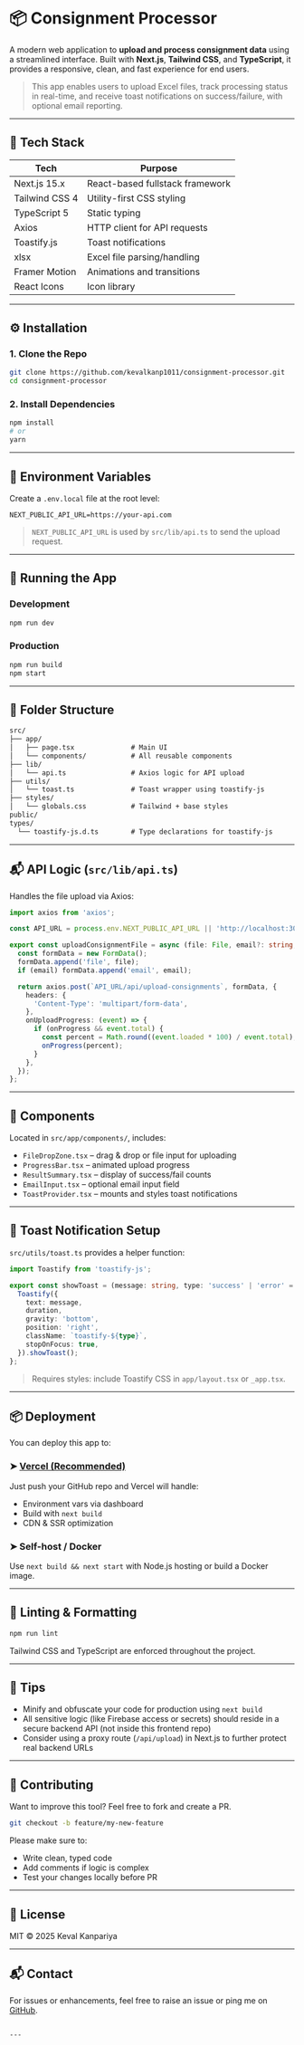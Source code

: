 
# 📦 Consignment Processor

A modern web application to **upload and process consignment data** using a streamlined interface. Built with **Next.js**, **Tailwind CSS**, and **TypeScript**, it provides a responsive, clean, and fast experience for end users.

> This app enables users to upload Excel files, track processing status in real-time, and receive toast notifications on success/failure, with optional email reporting.

---

## 🧰 Tech Stack

| Tech            | Purpose                          |
|-----------------|----------------------------------|
| Next.js 15.x    | React-based fullstack framework  |
| Tailwind CSS 4  | Utility-first CSS styling        |
| TypeScript 5    | Static typing                    |
| Axios           | HTTP client for API requests     |
| Toastify.js     | Toast notifications              |
| xlsx            | Excel file parsing/handling      |
| Framer Motion   | Animations and transitions       |
| React Icons     | Icon library                     |

---

## ⚙️ Installation

### 1. Clone the Repo

```bash
git clone https://github.com/kevalkanp1011/consignment-processor.git
cd consignment-processor
````

### 2. Install Dependencies

```bash
npm install
# or
yarn
```

---

## 🔧 Environment Variables

Create a `.env.local` file at the root level:

```env
NEXT_PUBLIC_API_URL=https://your-api.com
```

> `NEXT_PUBLIC_API_URL` is used by `src/lib/api.ts` to send the upload request.

---

## 🚀 Running the App

### Development

```bash
npm run dev
```

### Production

```bash
npm run build
npm start
```

---

## 📁 Folder Structure

```txt
src/
├── app/
│   ├── page.tsx              # Main UI
│   └── components/           # All reusable components
├── lib/
│   └── api.ts                # Axios logic for API upload
├── utils/
│   └── toast.ts              # Toast wrapper using toastify-js
├── styles/
│   └── globals.css           # Tailwind + base styles
public/
types/
  └── toastify-js.d.ts        # Type declarations for toastify-js
```

---

## 📬 API Logic (`src/lib/api.ts`)

Handles the file upload via Axios:

```ts
import axios from 'axios';

const API_URL = process.env.NEXT_PUBLIC_API_URL || 'http://localhost:3001/api';

export const uploadConsignmentFile = async (file: File, email?: string, onProgress?: (percent: number) => void) => {
  const formData = new FormData();
  formData.append('file', file);
  if (email) formData.append('email', email);

  return axios.post(`API_URL/api/upload-consignments`, formData, {
    headers: {
      'Content-Type': 'multipart/form-data',
    },
    onUploadProgress: (event) => {
      if (onProgress && event.total) {
        const percent = Math.round((event.loaded * 100) / event.total);
        onProgress(percent);
      }
    },
  });
};
```

---

## 🧩 Components

Located in `src/app/components/`, includes:

* `FileDropZone.tsx` – drag & drop or file input for uploading
* `ProgressBar.tsx` – animated upload progress
* `ResultSummary.tsx` – display of success/fail counts
* `EmailInput.tsx` – optional email input field
* `ToastProvider.tsx` – mounts and styles toast notifications

---

## 🔔 Toast Notification Setup

`src/utils/toast.ts` provides a helper function:

```ts
import Toastify from 'toastify-js';

export const showToast = (message: string, type: 'success' | 'error' = 'success', duration = 5000) => {
  Toastify({
    text: message,
    duration,
    gravity: 'bottom',
    position: 'right',
    className: `toastify-${type}`,
    stopOnFocus: true,
  }).showToast();
};
```

> Requires styles: include Toastify CSS in `app/layout.tsx` or `_app.tsx`.

---

## 📦 Deployment

You can deploy this app to:

### ➤ [Vercel (Recommended)](https://vercel.com/)

Just push your GitHub repo and Vercel will handle:

* Environment vars via dashboard
* Build with `next build`
* CDN & SSR optimization

### ➤ Self-host / Docker

Use `next build && next start` with Node.js hosting or build a Docker image.

---

## 🧹 Linting & Formatting

```bash
npm run lint
```

Tailwind CSS and TypeScript are enforced throughout the project.

---

## 🧠 Tips

* Minify and obfuscate your code for production using `next build`
* All sensitive logic (like Firebase access or secrets) should reside in a secure backend API (not inside this frontend repo)
* Consider using a proxy route (`/api/upload`) in Next.js to further protect real backend URLs

---

## 🤝 Contributing

Want to improve this tool? Feel free to fork and create a PR.

```bash
git checkout -b feature/my-new-feature
```

Please make sure to:

* Write clean, typed code
* Add comments if logic is complex
* Test your changes locally before PR

---

## 📄 License

MIT © 2025 Keval Kanpariya

---

## 📬 Contact

For issues or enhancements, feel free to raise an issue or ping me on [GitHub](https://github.com/kevalkanp1011).

```

---

